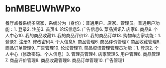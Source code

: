 # bnMBEUWhWPxo
餐厅点餐系统多店家，系统分为（身份）：普通用户、店家、管理员。普通用户功能：1. 登录2. 注册3. 首页4. 论坛信息5. 广告信息6. 菜品资讯7. 店家8. 商品9. 个人中心10. 我的商品收藏11. 我的商品评价12. 我的商品订单13. 购物车店家功能：1. 登录2. 注册3. 修改密码4. 个人信息5. 商品管理6. 商品评价管理7. 商品收藏管理8. 商品订单管理9. 广告管理10. 论坛管理11. 菜品资讯管理管理员功能：1. 登录2. 个人中心（修改密码、个人信息）3. 管理员管理4. 店家管理5. 用户管理6. 商品管理7. 商品评价管理8. 商品收藏管理9. 商品订单管理10. 广告管理1
